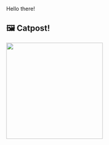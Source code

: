 Hello there!



## 🖼️ Catpost!

<sub>
    <img src="https://cdn2.thecatapi.com/images/hvTodpt0q.jpg" height="256">
</sub>

